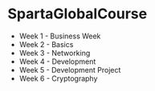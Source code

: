 # SpartaGlobalCourse

- Week 1 - Business Week
- Week 2 - Basics
- Week 3 - Networking
- Week 4 - Development
- Week 5 - Development Project
- Week 6 - Cryptography